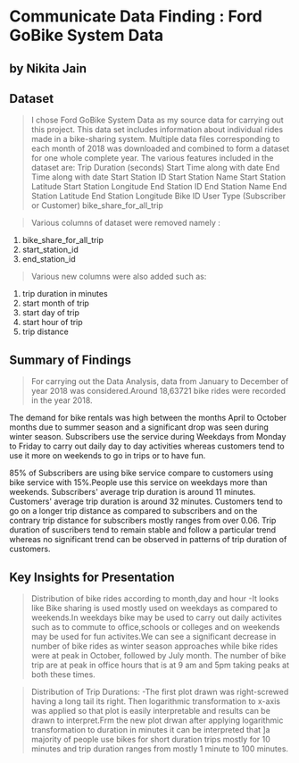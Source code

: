 # Communicate Data Finding : Ford GoBike System Data
## by Nikita Jain


## Dataset

> I chose Ford GoBike System Data as my source data for carrying out this project. 
This data set includes information about individual rides made in a bike-sharing system.
Multiple data files corresponding to each month of 2018 was downloaded and combined to form a dataset for one whole complete year. 
The various features included in the dataset are:
Trip Duration (seconds)
Start Time along with date
End Time along with date
Start Station ID
Start Station Name
Start Station Latitude
Start Station Longitude End Station ID
End Station Name
End Station Latitude
End Station Longitude
Bike ID
User Type (Subscriber or Customer)
bike_share_for_all_trip

> Various columns of dataset were removed namely :
1. bike_share_for_all_trip
2. start_station_id
3. end_station_id

>Various new columns were also added such as:
1. trip duration in minutes
2. start month of trip
3. start day of trip
4. start hour of trip
5. trip distance


## Summary of Findings

> For carrying out the Data Analysis, data from January to December of year 2018 was considered.Around 18,63721 bike rides were recorded in the year 2018.

The demand for bike rentals was high between the months April to October months due to summer season and a significant drop was seen during winter season. 
Subscribers use the service during Weekdays from Monday to Friday to carry out daily day to day activities whereas customers tend to use it more on weekends to go in 
trips or to have fun.

85% of Subscribers are using bike service compare to customers using bike service with 15%.People use this service on weekdays more than weekends. 
Subscribers' average trip duration is around 11 minutes. Customers' average trip duration is around 32 minutes. 
Customers tend to go on a longer trip distance as compared to subscribers and on the contrary trip distance for subscribers mostly ranges from over 0.06. 
Trip duration of suscribers tend to remain stable and follow a particular trend whereas no significant trend can be observed in patterns 
of trip duration of customers.

## Key Insights for Presentation

> Distribution of bike rides according to month,day and hour
-It looks like Bike sharing is used mostly used on weekdays as compared to weekends.In weekdays bike may be used to carry out daily activites such as to commute 
to office,schools or colleges and on weekends may be used for fun activites.We can see a significant decrease in number of bike rides as winter season 
approaches while bike rides were at peak in October, followed by July month. 
The number of bike trip are at peak in office hours that is at 9 am and 5pm taking peaks at both these times.

>Distribution of Trip Durations:
-The first plot drawn was right-screwed having a  long tail its right. Then logarithmic transformation to x-axis was applied
 so that plot is easily interpretable and results can be drawn to interpret.Frm the new plot drwan after applying logarithmic transformation to duration in minutes it can
 be interpreted that  ]a majority of people use bikes for short duration trips mostly for 10 minutes and trip duration ranges from mostly 1 minute to 100 minutes.